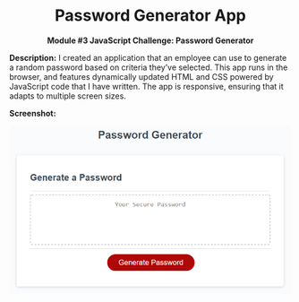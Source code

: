 <h1 align="center">Password Generator App</h1>
<p align="center"><b>Module #3 JavaScript Challenge: Password Generator</b></p>

<p><b>Description:</b> I created an application that an employee can use to generate a random password based on criteria they’ve selected. This app runs in the browser, and features dynamically updated HTML and CSS powered by JavaScript code that I have written. The app is responsive, ensuring that it adapts to multiple screen sizes.</p>


<p><b>Screenshot:</b></p>
<p align="center"><img src="./assets/images/password.png"></p>
